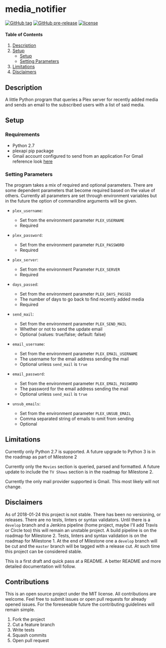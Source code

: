 # media_notifier

[![GitHub tag](https://img.shields.io/github/tag/co-llabs/plex_notifier.svg)]()
[![GitHub pre-release](https://img.shields.io/github/release/co-llabs/plex_notifier/all.svg)]()
[![license](https://img.shields.io/badge/license-MIT-blue.svg)](LICENSE)

#### Table of Contents

1. [Description](#description)
2. [Setup](#setup)
    * [Setup](#requirements)
    * [Setting Parameters](#setting-parameters)
3. [Limitations](#limitations)
4. [Disclaimers](#disclaimers)

## Description

A little Python program that queries a Plex server for recently added media and
sends an email to the subscribed users with a list of said media.

## Setup

### Requirements

* Python 2.7
* plexapi pip package
* Gmail account configured to send from an application
  For Gmail reference look [here](http://naelshiab.com/tutorial-send-email-python/)

### Setting Parameters

The program takes a mix of required and optional parameters. There are some
dependent parameters that become required based on the value of others.
Currently all parameters are set through environment variables but in the future
the option of commandline arguments will be given.

* `plex_username`:
  * Set from the environment parameter `PLEX_USERNAME`
  * Required

* `plex_password`:
  * Set from the environment parameter `PLEX_PASSWORD`
  * Required

* `plex_server`:
  * Set from the environment Parameter `PLEX_SERVER`
  * Required

* `days_passed`:
  * Set from the environment parameter `PLEX_DAYS_PASSED`
  * The number of days to go back to find recently added media
  * Required

* `send_mail`:
  * Set from the environment parameter `PLEX_SEND_MAIL`
  * Whether or not to send the update email
  * Optional (values: true/false; default: false)

* `email_username`:
  * Set from the environment parameter `PLEX_EMAIL_USERNAME`
  * The username for the email address sending the mail
  * Optional unless `send_mail` is `true`

* `email_password`:
  * Set from the environment parameter `PLEX_EMAIL_PASSWORD`
  * The password for the email address sending the mail
  * Optional unless `send_mail` is `true`

* `unsub_emails`:
  * Set from the environment parameter `PLEX_UNSUB_EMAIL`
  * Comma separated string of emails to omit from sending
  * Optional

## Limitations

Currently only Python 2.7 is supported. A future upgrade to Python 3 is in the
roadmap as part of Milestone 2

Currently only the `Movies` section is queried, parsed and formatted. A future
update to include the `TV Shows` section is in the roadmap for Milestone 2.

Currently the only mail provider supported is Gmail. This most likely will not
change.

## Disclaimers

As of 2018-01-24 this project is not stable. There has been no versioning, or
releases. There are no tests, linters or syntax validators. Until there is a
`develop` branch and a Jenkins pipeline (home project, maybe I'll add Travis or
Circle too) this will remain an unstable project. A build pipeline is on the
roadmap for Milestone 2. Tests, linters and syntax validation is on the roadmap
for Milestone 1. At the end of Milestone one a `develop` branch will be cut and
the `master` branch will be tagged with a release cut. At such time this project
can be considered stable.


This is a first draft and quick pass at a README. A better README and more
detailed documentation will follow.

## Contributions

This is an open source project under the MIT license. All contributions are
welcome. Feel free to submit issues or open pull requests for already opened
issues. For the foreseeable future the contributing guidelines will remain
simple.

1. Fork the project
2. Cut a feature branch
3. Write tests
4. Squash commits
5. Open pull request

